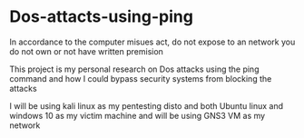 # Dos-attacts-using-ping
In accordance to the computer misues act, do not expose to an network you do not own or not have written premision 

This project is my personal research on Dos attacks using the ping command and how I could bypass security systems from blocking the attacks

I will be using kali linux as my pentesting disto and both Ubuntu linux and windows 10 as my victim machine and will be using GNS3 VM as my network 
